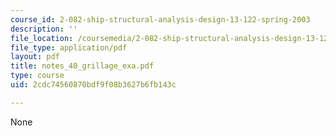 ```yaml
---
course_id: 2-082-ship-structural-analysis-design-13-122-spring-2003
description: ''
file_location: /coursemedia/2-082-ship-structural-analysis-design-13-122-spring-2003/2cdc74560870bdf9f08b3627b6fb143c_notes_40_grillage_exa.pdf
file_type: application/pdf
layout: pdf
title: notes_40_grillage_exa.pdf
type: course
uid: 2cdc74560870bdf9f08b3627b6fb143c

---
```

None